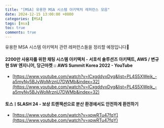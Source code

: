 ```yaml
---
title: "[MSA] 유용한 MSA 시스템 아키텍처 레퍼런스 모음"
date: 2024-12-15 13:00:00 +0800
categories: [MSA]
tags: [msa]
toc: true
comments: true
---
```


유용한 MSA 시스템 아키텍처 관련 레퍼런스들을 정리할 예정입니다🤳

#### 2200만 사용자를 위한 채팅 시스템 아키텍처 - 서호석 솔루션즈 아키텍트, AWS / 변규현 SW 엔지니어, 당근마켓 :: AWS Summit Korea 2022 - YouTube
- [https://www.youtube.com/watch?v=lCxgddyxDyg&list=PL4S5XWeik_-a5myNy5BJyWoMrznU7DWMb&index=32](https://www.youtube.com/watch?v=lCxgddyxDyg&list=PL4S5XWeik_-a5myNy5BJyWoMrznU7DWMb&index=32)

#### 토스ㅣSLASH 24 - 보상 트랜잭션으로 분산 환경에서도 안전하게 환전하기
- [https://www.youtube.com/watch?v=xpwRTu47fqY](https://www.youtube.com/watch?v=xpwRTu47fqY)